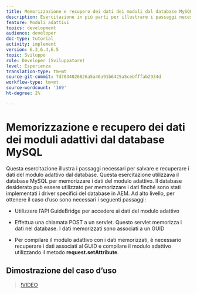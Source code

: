 ```yaml
---
title: Memorizzazione e recupero dei dati dei moduli dal database MySQL
description: Esercitazione in più parti per illustrare i passaggi necessari per memorizzare e recuperare i dati dei moduli
feature: Moduli adattivi
topics: development
audience: developer
doc-type: tutorial
activity: implement
version: 6.3,6.4,6.5
topic: Sviluppo
role: Developer (Sviluppatore)
level: Esperienza
translation-type: tm+mt
source-git-commit: 7d7034026826a5a46a91b6425a5cebfffab2934d
workflow-type: tm+mt
source-wordcount: '169'
ht-degree: 2%

---
```



# Memorizzazione e recupero dei dati dei moduli adattivi dal database MySQL

Questa esercitazione illustra i passaggi necessari per salvare e recuperare i dati del modulo adattivo dal database. Questa esercitazione utilizzava il database MySQL per memorizzare i dati del modulo adattivo. Il database desiderato può essere utilizzato per memorizzare i dati finché sono stati implementati i driver specifici del database in AEM. Ad alto livello, per ottenere il caso d’uso sono necessari i seguenti passaggi:

* Utilizzare l’API GuideBridge per accedere ai dati del modulo adattivo

* Effettua una chiamata POST a un servlet. Questo servlet memorizza i dati nel database. I dati memorizzati sono associati a un GUID

* Per compilare il modulo adattivo con i dati memorizzati, è necessario recuperare i dati associati al GUID e compilare il modulo adattivo utilizzando il metodo **request.setAttribute**.

## Dimostrazione del caso d’uso

>[!VIDEO](https://video.tv.adobe.com/v/27829?quality=9&learn=on)
